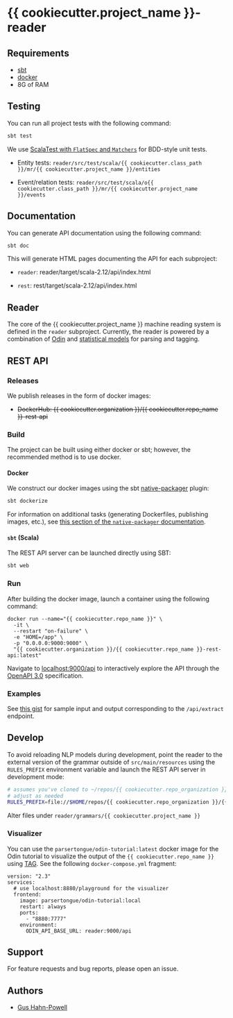 # {{ cookiecutter.project_name }}-reader

## Requirements

- [sbt](https://scala-sbt.org)
- [docker](https://docs.docker.com/get-docker)
- 8G of RAM

## Testing

You can run all project tests with the following command:

```scala
sbt test
```

We use [ScalaTest with `FlatSpec` and `Matchers`](https://www.scalatest.org/user_guide/using_matchers) for BDD-style unit tests.  

- Entity tests: `reader/src/test/scala/{{ cookiecutter.class_path }}/mr/{{ cookiecutter.project_name }}/entities`

- Event/relation tests: `reader/src/test/scala/o{{ cookiecutter.class_path }}/mr/{{ cookiecutter.project_name }}/events`



## Documentation

You can generate API documentation using the following command:

```scala
sbt doc
```

This will generate HTML pages documenting the API for each subproject:

- `reader`: reader/target/scala-2.12/api/index.html

- `rest`: rest/target/scala-2.12/api/index.html

## Reader

The core of the {{ cookiecutter.project_name }} machine reading system is defined in the `reader` subproject.  Currently, the reader is powered by a combination of [Odin](https://github.com/clu-ling/odin-tutorial) and [statistical models](http://clulab.github.io/processors/metal) for parsing and tagging.

## REST API

### Releases

We publish releases in the form of docker images:
- ~~DockerHub: {{ cookiecutter.organization }}/{{ cookiecutter.repo_name }}-rest-api~~

### Build

The project can be built using either docker or sbt; however, the recommended method is to use docker.

#### Docker

We construct our docker images using the sbt [native-packager](https://www.scala-sbt.org/sbt-native-packager/formats/docker.html) plugin:

```scala
sbt dockerize
```

For information on additional tasks (generating Dockerfiles, publishing images, etc.), see [this section of the `native-packager` documentation](https://www.scala-sbt.org/sbt-native-packager/formats/docker.html#tasks).

#### `sbt` (Scala)

The REST API server can be launched directly using SBT:

```scala
sbt web
```

### Run

After building the docker image, launch a container using the following command:

```docker
docker run --name="{{ cookiecutter.repo_name }}" \
  -it \
  --restart "on-failure" \
  -e "HOME=/app" \
  -p "0.0.0.0:9000:9000" \
  "{{ cookiecutter.organization }}/{{ cookiecutter.repo_name }}-rest-api:latest"
```

Navigate to [localhost:9000/api](http://localhost:9000/api) to interactively explore the API through the [OpenAPI 3.0](http://spec.openapis.org/oas/v3.0.3) specification.

### Examples

See [this gist](https://gist.github.com/myedibleenso/9241a4c9c71d29f148ef0b8c44602b60) for sample input and output corresponding to the `/api/extract` endpoint.

## Develop

To avoid reloading NLP models during development, point the reader to the external version of the grammar outside of 
`src/main/resources` using the `RULES_PREFIX` environment variable and launch the REST API server in development mode:
```bash
# assumes you've cloned to ~/repos/{{ cookiecutter.repo_organization }}/{{ cookiecutter.repo_name }}
# adjust as needed
RULES_PREFIX=file://$HOME/repos/{{ cookiecutter.repo_organization }}/{{ cookiecutter.repo_name }}/reader/grammars/{{ cookiecutter.project_name }} sbt web
```

Alter files under `reader/grammars/{{ cookiecutter.project_name }}`

### Visualizer

You can use the `parsertongue/odin-tutorial:latest` docker image for the Odin tutorial to visualize the output of the `{{ cookiecutter.repo_name }}` using [TAG](https://github.com/lum-ai/TAG).  See the following `docker-compose.yml` fragment:


```docker
version: "2.3"
services:
  # use localhost:8880/playground for the visualizer
  frontend:
    image: parsertongue/odin-tutorial:local
    restart: always
    ports:
      - "8880:7777"
    environment:
      ODIN_API_BASE_URL: reader:9000/api
```


## Support

For feature requests and bug reports, please open an issue.


## Authors

- [Gus Hahn-Powell](https://parsertongue.org/about)